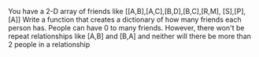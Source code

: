 You have a 2-D array of friends like [[A,B],[A,C],[B,D],[B,C],[R,M], [S],[P], [A]]
Write a function that creates a dictionary of how many friends each person has. People can have 0 to many friends. However, there won't be repeat relationships like [A,B] and [B,A] and neither will there be more than 2 people in a relationship  